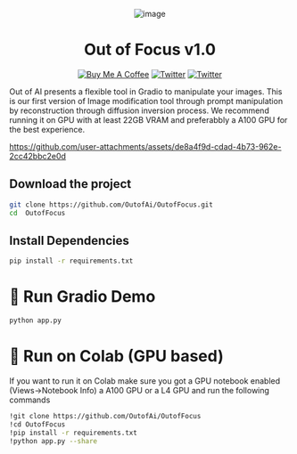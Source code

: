 
<div align="center">

![image](https://github.com/user-attachments/assets/55a38e74-ab93-4d80-91c8-0fa6130af45a)

<h1>Out of Focus v1.0</h1>

<a href="https://www.buymeacoffee.com/outofai" target="_blank"><img src="https://img.shields.io/badge/-buy_me_a%C2%A0coffee-red?logo=buy-me-a-coffee" alt="Buy Me A Coffee"></a>
[![Twitter](https://img.shields.io/twitter/url/https/twitter.com/cloudposse.svg?style=social&label=Ashleigh%20Watson)](https://twitter.com/OutofAi) 
[![Twitter](https://img.shields.io/twitter/url/https/twitter.com/cloudposse.svg?style=social&label=Alex%20Nasa)](https://twitter.com/banterless_ai)

</div>


Out of AI presents a flexible tool in Gradio to manipulate your images. This is our first version of Image modification tool through prompt manipulation by reconstruction through diffusion inversion process.
We recommend running it on GPU with at least 22GB VRAM and preferabbly a A100 GPU for the best experience.



https://github.com/user-attachments/assets/de8a4f9d-cdad-4b73-962e-2cc42bbc2e0d



## Download the project

```bash
git clone https://github.com/OutofAi/OutofFocus.git
cd  OutofFocus
```

## Install Dependencies


```bash
pip install -r requirements.txt
```

# 🚀 Run Gradio Demo

```bash
python app.py
```

# 🚀 Run on Colab (GPU based)

If you want to run it on Colab make sure you got a GPU notebook enabled (Views->Notebook Info) a A100 GPU or a L4 GPU and run the following commands

```bash
!git clone https://github.com/OutofAi/OutofFocus
!cd OutofFocus
!pip install -r requirements.txt
!python app.py --share
```

